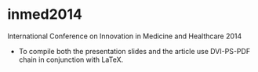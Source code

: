 inmed2014
=========

International Conference on Innovation in Medicine and Healthcare 2014

 
- To compile both the presentation slides and the article use DVI-PS-PDF chain in conjunction with LaTeX.
